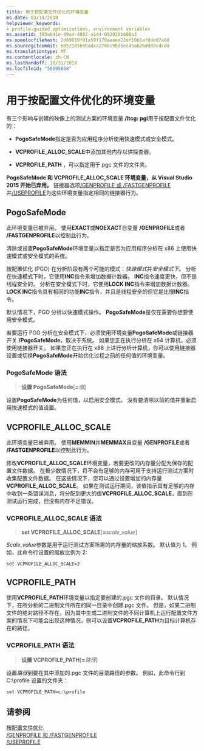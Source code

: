 ```yaml
---
title: 用于按配置文件优化的环境变量
ms.date: 03/14/2018
helpviewer_keywords:
- profile-guided optimizations, environment variables
ms.assetid: f95a6d1e-49a4-4802-a144-092026b600a3
ms.openlocfilehash: 2d69019f01a59f170aeeee22ef10b1af0de07a68
ms.sourcegitcommit: 6052185696adca270bc9bdbec45a626dd89cdcdd
ms.translationtype: MT
ms.contentlocale: zh-CN
ms.lasthandoff: 10/31/2018
ms.locfileid: "50595658"
---
```

# <a name="environment-variables-for-profile-guided-optimizations"></a>用于按配置文件优化的环境变量

有三个影响与创建的映像上的测试方案的环境变量 **/ltcg: pgi**用于按配置文件优化的：

- **PogoSafeMode**指定是否为应用程序分析使用快速模式或安全模式。

- **VCPROFILE_ALLOC_SCALE**中添加其他内存以供探查器。

- **VCPROFILE_PATH** ，可以指定用于.pgc 文件的文件夹。

**PogoSafeMode 和 VCPROFILE_ALLOC_SCALE 环境变量，从 Visual Studio 2015 开始已弃用。** 链接器选项[/GENPROFILE 或 /FASTGENPROFILE](genprofile-fastgenprofile-generate-profiling-instrumented-build.md)并[/USEPROFILE](useprofile.md)为这些环境变量指定相同的链接器行为。

## <a name="pogosafemode"></a>PogoSafeMode

此环境变量已被弃用。 使用**EXACT**或**NOEXACT**自变量 **/GENPROFILE**或者 **/FASTGENPROFILE**以控制此行为。

清除或设置**PogoSafeMode**环境变量以指定是否为应用程序分析在 x86 上使用快速模式或安全模式的系统。

按配置优化 (PGO) 在分析阶段有两个可能的模式：*快速模式*并*安全模式下*。 分析在快速模式下时，它使用**INC**指令来增加数据计数器。 **INC**指令速度更快，但不是线程安全的。 分析在安全模式下时，它使用**LOCK INC**指令来增加数据计数器。 **LOCK INC**指令具有相同的功能**INC**指令，并且是线程安全的但它是比慢**INC**指令。

默认情况下，PGO 分析以快速模式操作。 **PogoSafeMode**是仅在需要你想要使用安全模式。

若要运行 PGO 分析在安全模式下，必须使用环境变量**PogoSafeMode**或链接器开关 **/PogoSafeMode**，取决于系统。 如果您正在执行分析在 x64 计算机，必须使用链接器开关。 如果您正在执行在 x86 上进行分析计算机，你可以使用链接器设置或切换**PogoSafeMode**开始优化过程之前的任何值的环境变量。

### <a name="pogosafemode-syntax"></a>PogoSafeMode 语法

> **设置 PogoSafeMode**[**=**_值_]

设置**PogoSafeMode**为任何值，以启用安全模式。 没有要清除以前的值并重新启用快速模式的值设置。

## <a name="vcprofileallocscale"></a>VCPROFILE_ALLOC_SCALE

此环境变量已被弃用。 使用**MEMMIN**并**MEMMAX**自变量 **/GENPROFILE**或者 **/FASTGENPROFILE**以控制此行为。

修改**VCPROFILE_ALLOC_SCALE**环境变量，若要更改的内存量分配为保存的配置文件数据。 在极少数情况下，将不会有足够的内存可用于支持运行测试方案时收集配置文件数据。 在这些情况下，您可以通过设置增加的内存量**VCPROFILE_ALLOC_SCALE**。 如果在测试运行期间，该值指示具有足够的内存中收到一条错误消息，将分配到更大的值**VCPROFILE_ALLOC_SCALE**，直到在测试运行完成，但没有内存不足错误。

### <a name="vcprofileallocscale-syntax"></a>VCPROFILE_ALLOC_SCALE 语法

> **set VCPROFILE_ALLOC_SCALE**[__=__*scale_value*]

*Scale_value*参数是用于运行测试方案所需的内存量的缩放系数。  默认值为 1。 例如，此命令行设置的缩放比例为 2:

`set VCPROFILE_ALLOC_SCALE=2`

## <a name="vcprofilepath"></a>VCPROFILE_PATH

使用**VCPROFILE_PATH**环境变量以指定要创建的.pgc 文件的目录。 默认情况下，在所分析的二进制文件所在的同一目录中创建.pgc 文件。 但是，如果二进制文件的绝对路径不存在，因为其中生成二进制文件的不同计算机上运行配置文件方案的情况下可能会出现这种情况，则可以设置**VCPROFILE_PATH**为目标计算机存在的路径。

### <a name="vcprofilepath-syntax"></a>VCPROFILE_PATH 语法

> **设置 VCPROFILE_PATH**[**=**_路径_]

设置*路径*到要在其中添加的.pgc 文件的目录路径的参数。 例如，此命令行到 C:\profile 设置的文件夹：

`set VCPROFILE_PATH=c:\profile`

## <a name="see-also"></a>请参阅

[按配置文件优化](../../build/reference/profile-guided-optimizations.md)<br/>
[/GENPROFILE 和 /FASTGENPROFILE](genprofile-fastgenprofile-generate-profiling-instrumented-build.md)<br/>
[/USEPROFILE](useprofile.md)<br/>
